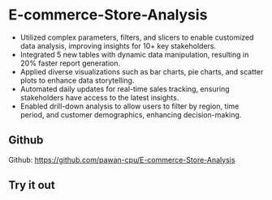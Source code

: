 # E-commerce-Store-Analysis
-  Utilized complex parameters, filters, and slicers to enable customized data analysis, improving insights for 10+
key stakeholders.
-  Integrated 5 new tables with dynamic data manipulation, resulting in 20% faster report generation.
- Applied diverse visualizations such as bar charts, pie charts, and scatter plots to enhance data storytelling.
- Automated daily updates for real-time sales tracking, ensuring stakeholders have access to the latest insights.
- Enabled drill-down analysis to allow users to filter by region, time period, and customer demographics, enhancing
decision-making.

  
## Github
Github: https://github.com/pawan-cpu/E-commerce-Store-Analysis

## Try it out

